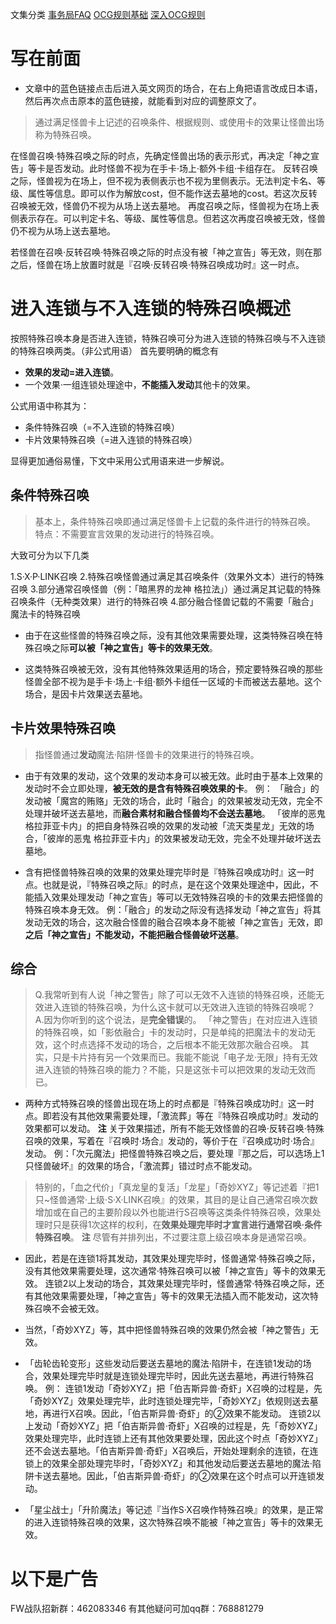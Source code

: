 文集分类
[事务局FAQ](http://www.jianshu.com/nb/10161162)
[OCG规则基础](http://www.jianshu.com/nb/10378886)
[深入OCG规则](http://www.jianshu.com/nb/3903431)

# 写在前面

- 文章中的蓝色链接点击后进入英文网页的场合，在右上角把语言改成日本语，然后再次点击原本的蓝色链接，就能看到对应的调整原文了。

> 通过满足怪兽卡上记述的召唤条件、根据规则、或使用卡的效果让怪兽出场称为特殊召唤。

在怪兽召唤·特殊召唤之际的时点，先确定怪兽出场的表示形式，再决定「神之宣告」等卡是否发动。此时怪兽不视为在手卡·场上·额外卡组·卡组存在。
反转召唤之际，怪兽视为在场上，但不视为表侧表示也不视为里侧表示。无法判定卡名、等级、属性等信息。即可以作为解放cost，但不能作送去墓地的cost。若这次反转召唤被无效，怪兽仍不视为从场上送去墓地。
再度召唤之际，怪兽视为在场上表侧表示存在。可以判定卡名、等级、属性等信息。但若这次再度召唤被无效，怪兽仍不视为从场上送去墓地。

若怪兽在召唤·反转召唤·特殊召唤之际的时点没有被「神之宣告」等无效，则在那之后，怪兽在场上放置时就是『召唤·反转召唤·特殊召唤成功时』这一时点。

# 进入连锁与不入连锁的特殊召唤概述

按照特殊召唤本身是否进入连锁，特殊召唤可分为进入连锁的特殊召唤与不入连锁的特殊召唤两类。（非公式用语）
首先要明确的概念有
- **效果的发动=进入连锁**。
- 一个效果·一组连锁处理途中，**不能插入发动**其他卡的效果。

公式用语中称其为：
- 条件特殊召唤（=不入连锁的特殊召唤）
- 卡片效果特殊召唤（=进入连锁的特殊召唤）

显得更加通俗易懂，下文中采用公式用语来进一步解说。

## 条件特殊召唤

> 基本上，条件特殊召唤即通过满足怪兽卡上记载的条件进行的特殊召唤。
特点：不需要宣言效果的发动进行的特殊召唤。

大致可分为以下几类

1.S·X·P·LINK召唤
2.特殊召唤怪兽通过满足其召唤条件（效果外文本）进行的特殊召唤
3.部分通常召唤怪兽（例：「暗黑界的龙神 格拉法」）通过满足其记载的特殊召唤条件（无种类效果）进行的特殊召唤
4.部分融合怪兽记载的不需要「融合」魔法卡的特殊召唤

- 由于在这些怪兽的特殊召唤之际，没有其他效果需要处理，这类特殊召唤在特殊召唤之际**可以被「神之宣告」等卡的效果无效**。

- 这类特殊召唤被无效，没有其他特殊效果适用的场合，预定要特殊召唤的那些怪兽全部不视为是手卡·场上·卡组·额外卡组任一区域的卡而被送去墓地。这个场合，是因卡片效果送去墓地。

## 卡片效果特殊召唤

> 指怪兽通过**发动**魔法·陷阱·怪兽卡的效果进行的特殊召唤。

- 由于有效果的发动，这个效果的发动本身可以被无效。此时由于基本上效果的发动时不会立即处理，**被无效的是含有特殊召唤效果的卡**。
例：
「融合」的发动被「魔宫的贿赂」无效的场合，此时「融合」的效果被发动无效，完全不处理并破坏送去墓地，而**融合素材和融合怪兽均不会送去墓地**。
「彼岸的恶鬼 格拉菲亚卡内」的把自身特殊召唤的效果的发动被「流天类星龙」无效的场合，「彼岸的恶鬼 格拉菲亚卡内」的效果被发动无效，完全不处理并破坏送去墓地。

- 含有把怪兽特殊召唤的效果的效果处理完毕时是『特殊召唤成功时』这一时点。也就是说，『特殊召唤之际』的时点，是在这个效果处理途中，因此，不能插入效果处理发动「神之宣告」等可以无效特殊召唤的卡的效果去把怪兽的特殊召唤本身无效。
例：「融合」的发动之际没有选择发动「神之宣告」将其发动无效的场合，这次融合怪兽的融合召唤本身不能被「神之宣告」无效，即**之后「神之宣告」不能发动，不能把融合怪兽破坏送墓**。

## 综合

> Q.我常听到有人说「神之警告」除了可以无效不入连锁的特殊召唤，还能无效进入连锁的特殊召唤，为什么这卡就可以无效进入连锁的特殊召唤呢？
A.因为你听到的这个说法，是**完全错误**的。
「神之警告」在对应进入连锁的特殊召唤，如「影依融合」卡的发动时，只是单纯的把魔法卡的发动无效，这个时点选择不发动的场合，之后根本不能无效那次融合召唤。
其实，只是卡片持有另一个效果而已。我能不能说「电子龙·无限」持有无效进入连锁的特殊召唤的能力？不能，只是这张卡可以把效果的发动无效而已。

- 两种方式特殊召唤的怪兽出现在场上的时点都是『特殊召唤成功时』这一时点。即若没有其他效果需要处理，「激流葬」等在『特殊召唤成功时』发动的效果都可以发动。
**注** 关于效果描述，所有不能无效怪兽的召唤·反转召唤·特殊召唤的效果，写着在『召唤时·场合』发动的，等价于在『召唤成功时·场合』发动。
例：「次元魔法」把怪兽特殊召唤之后，要处理『那之后，可以选场上1只怪兽破坏』的效果的场合，「激流葬」错过时点不能发动。

> 特别的，「血之代价」「真龙皇的复活」「龙星」「奇妙XYZ」等记述着『把1只~怪兽通常·上级·S·X·LINK召唤』的效果，其目的是让自己通常召唤次数增加或在自己的主要阶段以外也能进行S召唤等这类条件特殊召唤，效果处理时只是获得1次这样的权利，在**效果处理完毕时才宣言进行通常召唤·条件特殊召唤**。
**注** 尽管有并排列出，不过要注意上级召唤本身是通常召唤。

- 因此，若是在连锁1将其发动，其效果处理完毕时，怪兽通常·特殊召唤之际，没有其他效果需要处理，这次通常·特殊召唤可以被「神之宣告」等卡的效果无效。
连锁2以上发动的场合，其效果处理完毕时，怪兽通常·特殊召唤之际，还有其他效果需要处理，「神之宣告」等卡的效果无法插入而不能发动，这次特殊召唤不会被无效。

- 当然，「奇妙XYZ」等，其中把怪兽特殊召唤的效果仍然会被「神之警告」无效。

- 「齿轮齿轮变形」这些发动后要送去墓地的魔法·陷阱卡，在连锁1发动的场合，效果处理完毕时就是连锁处理完毕时，因此先送去墓地，再进行特殊召唤。
例：
连锁1发动「奇妙XYZ」把「伯吉斯异兽·奇虾」X召唤的过程是，先「奇妙XYZ」效果处理完毕，此时连锁处理完毕，「奇妙XYZ」依规则送去墓地，再进行X召唤。因此，「伯吉斯异兽·奇虾」的②效果不能发动。
连锁2以上发动「奇妙XYZ」把「伯吉斯异兽·奇虾」X召唤的过程是，先「奇妙XYZ」效果处理完毕，此时连锁上还有其他效果要处理，因此这个时点「奇妙XYZ」还不会送去墓地。「伯吉斯异兽·奇虾」X召唤后，开始处理剩余的连锁，在连锁上的效果全部处理完毕时，「奇妙XYZ」和其他发动后要送去墓地的魔法·陷阱卡送去墓地。因此，「伯吉斯异兽·奇虾」的②效果在这个时点可以开连锁发动。

- 「星尘战士」「升阶魔法」等记述『当作S·X召唤作特殊召唤』的效果，是正常的进入连锁特殊召唤的效果，这次特殊召唤不能被「神之宣告」等卡的效果无效。

# 以下是广告
FW战队招新群：462083346
有其他疑问可加qq群：768881279
